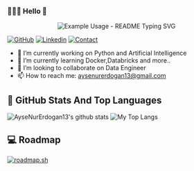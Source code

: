 ### 👩🏼‍💻 Hello 👋
<p align="center">
  <img src="https://readme-typing-svg.demolab.com/?lines=I+am+a+Software+Engineer+;&font=Fira%20Code&center=true&width=380&height=50&duration=4000&pause=1000" alt="Example Usage - README Typing SVG">
</p>

[![GitHub](https://img.shields.io/badge/SUPPORT%20AT-GITHUB-blue?style=for-the-badge&logo=github)](https://github.com/AyseNurErdogan13) 
[![Linkedin](https://img.shields.io/badge/MY%20PROFILE-Linkedin-blue?style=for-the-badge&logo=github)](https://www.linkedin.com/in/ayşenur-erdoğan-36310a208/) 
[![Contact](https://img.shields.io/badge/CONTACT-GMAIL-yellow?style=for-the-badge&logo=gmail&logoColor=white)](mailto:aysenurerdogan13@gmail.com)

 
- 🔭 I’m currently working on Python and Artificial Intelligence
- 🌱 I’m currently learning Docker,Databricks and more.. 
- 👯 I’m looking to collaborate on Data Engineer 
- 📫 How to reach me: aysenurerdogan13@gmail.com

## 📌 GitHub Stats And Top Languages

<p float="center">
  <img  src="https://github-readme-stats.vercel.app/api?username=AyseNurErdogan13&show_icons=true&count_private=true&hide=contribs,issues" alt="AyseNurErdogan13's github stats" />
  
  <img  src="https://github-readme-stats.vercel.app/api/top-langs/?username=AyseNurErdogan13&layout=compact&hide=html,css" alt="My Top Langs" />
</p>

## 💻 Roadmap 
[![roadmap.sh](https://api.roadmap.sh/v1-badge/tall/64c0f6dffcdcf9c5d50e0b87?variant=dark)](https://roadmap.sh)
